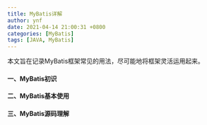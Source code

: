 ```yaml
---
title: MyBatis详解
author: ynf
date: 2021-04-14 21:00:31 +0800
categories: [MyBatis]
tags: [JAVA, MyBatis]
---
```

本文旨在记录MyBatis框架常见的用法，尽可能地将框架灵活运用起来。

#### 一、MyBatis初识

#### 二、MyBatis基本使用

#### 三、MyBatis源码理解
